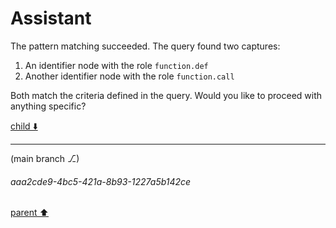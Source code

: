 # Assistant

The pattern matching succeeded. The query found two captures:

1. An identifier node with the role `function.def`
2. Another identifier node with the role `function.call`

Both match the criteria defined in the query. Would you like to proceed with anything specific?

[child ⬇️](#aaa2cde9-4bc5-421a-8b93-1227a5b142ce)

---

(main branch ⎇)
###### aaa2cde9-4bc5-421a-8b93-1227a5b142ce
[parent ⬆️](#4cb279b0-a577-45ef-94ca-c4387df6dbab)
